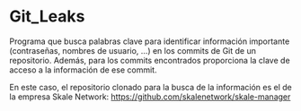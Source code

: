 # Git_Leaks
Programa que busca palabras clave para identificar información importante (contraseñas, nombres de usuario, ...) en los commits de Git de un repositorio. Además, para los commits encontrados proporciona la clave de acceso a la información de ese commit.

En este caso, el repositorio clonado para la busca de la información es el de la empresa Skale Network: https://github.com/skalenetwork/skale-manager
